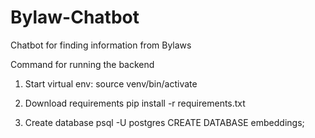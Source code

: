 # Bylaw-Chatbot
Chatbot for finding information from Bylaws

Command for running the backend

1. Start virtual env:
source venv/bin/activate

2. Download requirements
pip install -r requirements.txt

3. Create database
psql -U postgres
CREATE DATABASE embeddings;
